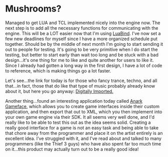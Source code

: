 # Mushrooms?

Managed to get LUA and TCL implemented nicely into the engine now. The next step is to add all the necessary functions for communicating with the engine. This will be a LOT easier now that I'm using [LuaBind](http://luabind.sourceforge.net/). I've now set a few new deadlines for myself since I have a more organized schedule put together. Should be by the middle of next month I'm going to start sending it out to people for testing. It's going to be very primitive when I do start the testing, but better to start early than wait too long and be stuck with a bad design...it's one thing for me to like and quite another for users to like it. Since I already had gotten a long way in the first design, I have a lot of code to reference, which is making things go a lot faster.

Let's see...the link for today is for those who fancy trance, techno, and all that...in fact, those that do like that type of music probably already know about it, but here you go anyway: [Digitally Imported.](http://www.di.fm/)

Another thing...found an interesting application today called [Anark Gameface](http://www.anark.com/solutions/solutions_game_ui.asp), which allows you to create game interfaces inside their custom application, and then export that out to XML, which you then implement into your own game engine via their SDK. It all seems very well done, and I'd really like to be able to test this out as the idea seems solid. Creating a really good interface for a game is not an easy task and being able to take that chore away from the programmer and place it on the artist entirely is an excellent idea. I've struggled with it, and I've read about and talked to many programmers (like the Thief 3 guys) who have also spent far too much time on it...this product may actually turn out to be a really good idea!
